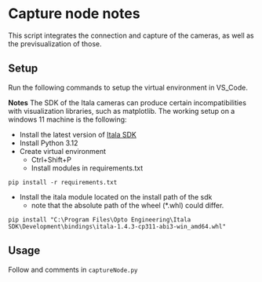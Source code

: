 # Capture node notes
This script integrates the connection and capture of the cameras, as well as the previsualization of those.

## Setup
Run the following commands to setup the virtual environment in VS_Code.

**Notes**
The SDK of the Itala cameras can produce certain incompatibilities with visualization libraries, such as matplotlib.
The working setup on a windows 11 machine is the following: 
* Install the latest version of [Itala SDK](https://www.opto-e.com/en/products/itala-g-series#downloads)
* Install Python 3.12
* Create virtual environment
    * Ctrl+Shift+P
    * Install modules in requirements.txt
```
pip install -r requirements.txt
```
* Install the itala module located on the install path of the sdk
    * note that the absolute path of the wheel (*.whl) could differ.
```
pip install "C:\Program Files\Opto Engineering\Itala SDK\Development\bindings\itala-1.4.3-cp311-abi3-win_amd64.whl"
```

## Usage
Follow and comments in ```captureNode.py```

